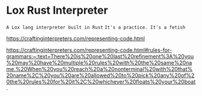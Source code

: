 # Lox Rust Interpreter

`A Lox lang interpreter built in Rust`
`It's a practice. It's a fetish`

https://craftinginterpreters.com/representing-code.html

https://craftinginterpreters.com/representing-code.html#rules-for-grammars:~:text=There%20is%20one%20last%20refinement%3A%20you%20may%20have%20multiple%20rules%20with%20the%20same%20name.%20When%20you%20reach%20a%20nonterminal%20with%20that%20name%2C%20you%20are%20allowed%20to%20pick%20any%20of%20the%20rules%20for%20it%2C%20whichever%20floats%20your%20boat.